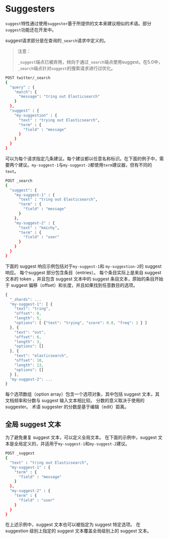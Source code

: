 # Suggesters

`suggest`特性通过使用`suggester`基于所提供的文本来建议相似的术语。部分`suggest`功能还在开发中。

suggest请求部分是在查询的`_search`请求中定义的。

> 注意：
>
> `_suggest`端点已被弃用，倾向于通过`_search`端点使用suggest。在5.0中，`_search`端点针对`suggest`的搜索请求进行过优化。

```bash
POST twitter/_search
{
  "query" : {
    "match": {
      "message": "tring out Elasticsearch"
    }
  },
  "suggest" : {
    "my-suggestion" : {
      "text" : "trying out Elasticsearch",
      "term" : {
        "field" : "message"
      }
    }
  }
}
```

可以为每个请求指定几条建议。每个建议都以任意名称标识。在下面的例子中，需要两个建议。`my-suggest-1`与`my-suggest-2`都使用`term`建议器，但有不同的`text`。

```bash
POST _search
{
  "suggest": {
    "my-suggest-1" : {
      "text" : "tring out Elasticsearch",
      "term" : {
        "field" : "message"
      }
    },
    "my-suggest-2" : {
      "text" : "kmichy",
      "term" : {
        "field" : "user"
      }
    }
  }
}
```

下面的 suggest 响应示例包括对于`my-suggest-1`和 `my-suggestion-2`的 suggest 响应。 每个suggest 部分包含条目（entries）。 每个条目实际上是来自 suggest 文本的 token ，并且包含 suggest 文本中的 suggest 条目文本，原始的条目开始于 suggest 偏移（offset）和长度，并且如果找到任意数目的选项。

```js
{
  "_shards": ...
  "my-suggest-1": [ {
    "text": "tring",
    "offset": 0,
    "length": 5,
    "options": [ {"text": "trying", "score": 0.8, "freq": 1 } ]
  }, {
    "text": "out",
    "offset": 6,
    "length": 3,
    "options": []
  }, {
    "text": "elasticsearch",
    "offset": 10,
    "length": 13,
    "options": []
  } ],
  "my-suggest-2": ...
}
```

每个选项数组（option array）包含一个选项对象，其中包括 suggest 文本，其文档频率和分数与 suggest 输入文本相比较。 分数的意义取决于使用的suggester。 术语 suggester 的分数是基于编辑（edit）距离。

## 全局 suggest 文本

为了避免重复 suggest 文本，可以定义全局文本。 在下面的示例中，suggest 文本是全局定义的，并适用于`my-suggest-1`和`my-suggest-2`建议。

```bash
POST _suggest
{
  "text" : "tring out Elasticsearch",
  "my-suggest-1" : {
    "term" : {
      "field" : "message"
    }
  },
  "my-suggest-2" : {
    "term" : {
      "field" : "user"
    }
  }
}
```

在上述示例中，suggest 文本也可以被指定为 suggest 特定选项。 在 suggestion 级别上指定的 suggest 文本覆盖全局级别上的 suggest 文本。

 